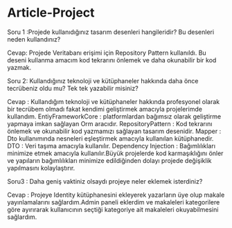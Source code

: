 # Article-Project
 
Soru 1 :Projede kullanıdığınız tasarım desenleri hangileridir? Bu desenleri neden kullandınız?

Cevap: Projede Veritabanı erişimi için Repository Pattern kullanıldı. Bu deseni kullanma amacım kod tekrarını önlemek ve daha okunabilir bir kod yazmak.

Soru 2: Kullandığınız teknoloji ve kütüphaneler hakkında daha önce tecrübeniz oldu mu? Tek tek yazabilir misiniz?

Cevap : Kullandığım teknoloji ve kütüphaneler hakkında profesyonel olarak bir tecrübem olmadı fakat kendimi geliştirmek amacıyla projelerimde kullandım.
        EntiyFrameworkCore : platformlardan bağımsız olarak geliştirme yapmaya imkan sağlayan Orm aracıdır.
        RepositoryPattern : Kod tekrarını önlemek ve okunabilir kod yazmamızı sağlayan tasarım desenidir.
        Mapper : Dto kullanımında nesneleri eşleştirmek amacıyla kullanılan kütüphanedir.
        DTO : Veri taşıma amacıyla kullanılır.
        Dependency Injection : Bağımlılıkları minimize etmek amacıyla kullanılır.Büyük projelerde kod karmaşıklığını önler ve yapıların bağımlılıkları minimize edildiğinden dolayı         projede değişiklik yapılmasını kolaylaştırır.
        
Soru3 : Daha geniş vaktiniz olsaydı projeye neler eklemek isterdiniz?

Cevap : Projeye Identity kütüphanesini ekleyerek yazarların üye olup makale yayınlamalarını sağlardım.Admin paneli eklerdim ve makaleleri kategorilere göre ayırırarak kullanıcının  seçtiği kategoriye ait makaleleri okuyabilmesini sağlardım.
        
